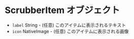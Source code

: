 # ScrubberItem オブジェクト

* `label` String - (任意) このアイテムに表示されるテキスト
* `icon` NativeImage - (任意) このアイテムに表示される画像